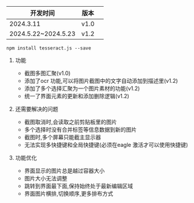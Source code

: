 | 开发时间            | 版本 |  |
| ------------------- | ---- | - |
| 2024.3.11           | v1.0 |  |
| 2024.5.22~2024.5.23 | v1.2 |  |

```shell
npm install tesseract.js --save

```


1. 功能

   - 截图多图汇聚(v1.0)
   - 添加了ocr 功能,可以将图片截图中的文字自动添加到描述里(v1.2)
   - 添加了多个选择汇聚为一个图片素材的功能(v1.2)
   - 统一了界面元素的更新和添加删除逻辑(v1.2)
2. 还需要解决的问题

   - 截图取消时,会读取之前剪贴板里的图片
   - 多个选择时没有合并标签等信息数据到新的图片
   - 截图时,多个屏幕只能截主显示器
   - 无法实现多快捷键和全局快捷键(必须在eagle 激活才可以使用快捷键)
3. 功能优化

   - 界面显示的图片总是越过容器大小
   - 图片大小无法调整
   - 跳转到界面最下面,保持始终处于最新编辑区域
   - 界面图片横排,切换顺序,更多排布方式
